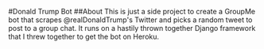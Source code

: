 #Donald Trump Bot
##About
This is just a side project to create a GroupMe bot that scrapes 
@realDonaldTrump's Twitter and picks a random tweet to post to a group chat. It 
runs on a hastily thrown together Django framework that I threw together to get 
the bot on Heroku.
